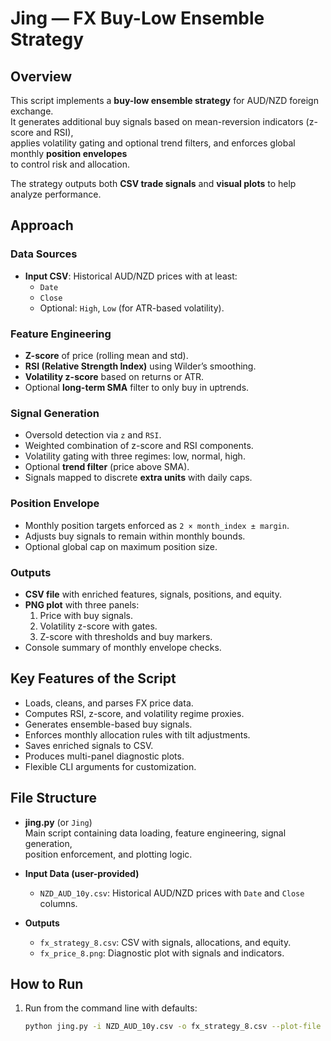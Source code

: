 # Jing — FX Buy-Low Ensemble Strategy  

## Overview  
This script implements a **buy-low ensemble strategy** for AUD/NZD foreign exchange.  
It generates additional buy signals based on mean-reversion indicators (z-score and RSI),  
applies volatility gating and optional trend filters, and enforces global monthly **position envelopes**  
to control risk and allocation.  

The strategy outputs both **CSV trade signals** and **visual plots** to help analyze performance.  

## Approach  

### Data Sources  
- **Input CSV**: Historical AUD/NZD prices with at least:  
  - `Date`  
  - `Close`  
  - Optional: `High`, `Low` (for ATR-based volatility).  

### Feature Engineering  
- **Z-score** of price (rolling mean and std).  
- **RSI (Relative Strength Index)** using Wilder’s smoothing.  
- **Volatility z-score** based on returns or ATR.  
- Optional **long-term SMA** filter to only buy in uptrends.  

### Signal Generation  
- Oversold detection via `z` and `RSI`.  
- Weighted combination of z-score and RSI components.  
- Volatility gating with three regimes: low, normal, high.  
- Optional **trend filter** (price above SMA).  
- Signals mapped to discrete **extra units** with daily caps.  

### Position Envelope  
- Monthly position targets enforced as `2 × month_index ± margin`.  
- Adjusts buy signals to remain within monthly bounds.  
- Optional global cap on maximum position size.  

### Outputs  
- **CSV file** with enriched features, signals, positions, and equity.  
- **PNG plot** with three panels:  
  1. Price with buy signals.  
  2. Volatility z-score with gates.  
  3. Z-score with thresholds and buy markers.  
- Console summary of monthly envelope checks.  

## Key Features of the Script  
- Loads, cleans, and parses FX price data.  
- Computes RSI, z-score, and volatility regime proxies.  
- Generates ensemble-based buy signals.  
- Enforces monthly allocation rules with tilt adjustments.  
- Saves enriched signals to CSV.  
- Produces multi-panel diagnostic plots.  
- Flexible CLI arguments for customization.  

## File Structure  
- **jing.py** (or `Jing`)  
  Main script containing data loading, feature engineering, signal generation,  
  position enforcement, and plotting logic.  

- **Input Data (user-provided)**  
  - `NZD_AUD_10y.csv`: Historical AUD/NZD prices with `Date` and `Close` columns.  

- **Outputs**  
  - `fx_strategy_8.csv`: CSV with signals, allocations, and equity.  
  - `fx_price_8.png`: Diagnostic plot with signals and indicators.  

## How to Run  
1. Run from the command line with defaults:  
   ```bash
   python jing.py -i NZD_AUD_10y.csv -o fx_strategy_8.csv --plot-file fx_price_8.png
